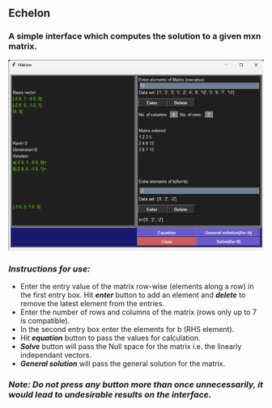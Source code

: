## Echelon 

### A simple interface which computes the solution to a given mxn matrix.

![Demo](https://raw.githubusercontent.com/agnisH-mandaL/PyWorks/main/Echelon/Matrixer.png)

### *Instructions for use:* ###
- Enter the entry value of the matrix row-wise (elements along a row) in the first entry box. Hit ***enter*** button to add an element and ***delete*** to remove the latest element from the entries.
- Enter the number of rows and columns of the matrix (rows only up to 7 is compatible).
- In the second entry box enter the elements for b (RHS element).
- Hit ***equation*** button to pass the values for calculation.
- ***Solve*** button will pass the Null space for the matrix i.e. the linearly independant vectors.
- ***General solution*** will pass the general solution for the matrix.

### *Note: Do not press any button more than once unnecessarily, it would lead to undesirable results on the interface.*
